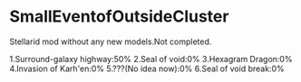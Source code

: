 # SmallEventofOutsideCluster
Stellarid mod without any new models.Not completed.

1.Surround-galaxy highway:50%
2.Seal of void:0%
3.Hexagram Dragon:0%
4.Invasion of Karh'en:0%
5.???(No idea now):0%
6.Seal of void break:0%
